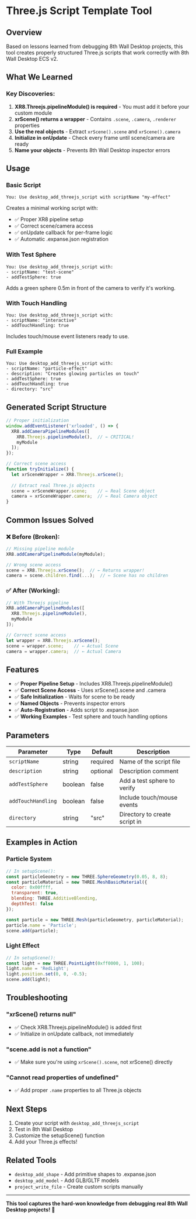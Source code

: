 # Three.js Script Template Tool

## Overview

Based on lessons learned from debugging 8th Wall Desktop projects, this tool creates properly structured Three.js scripts that work correctly with 8th Wall Desktop ECS v2.

## What We Learned

### Key Discoveries:
1. **XR8.Threejs.pipelineModule() is required** - You must add it before your custom module
2. **xrScene() returns a wrapper** - Contains `.scene`, `.camera`, `.renderer` properties
3. **Use the real objects** - Extract `xrScene().scene` and `xrScene().camera`
4. **Initialize in onUpdate** - Check every frame until scene/camera are ready
5. **Name your objects** - Prevents 8th Wall Desktop inspector errors

## Usage

### Basic Script

```
You: Use desktop_add_threejs_script with scriptName "my-effect"
```

Creates a minimal working script with:
- ✅ Proper XR8 pipeline setup
- ✅ Correct scene/camera access
- ✅ onUpdate callback for per-frame logic
- ✅ Automatic .expanse.json registration

### With Test Sphere

```
You: Use desktop_add_threejs_script with:
- scriptName: "test-scene"
- addTestSphere: true
```

Adds a green sphere 0.5m in front of the camera to verify it's working.

### With Touch Handling

```
You: Use desktop_add_threejs_script with:
- scriptName: "interactive"
- addTouchHandling: true
```

Includes touch/mouse event listeners ready to use.

### Full Example

```
You: Use desktop_add_threejs_script with:
- scriptName: "particle-effect"
- description: "Creates glowing particles on touch"
- addTestSphere: true
- addTouchHandling: true
- directory: "src"
```

## Generated Script Structure

```javascript
// Proper initialization
window.addEventListener('xrloaded', () => {
  XR8.addCameraPipelineModules([
    XR8.Threejs.pipelineModule(),  // ← CRITICAL!
    myModule
  ]);
});

// Correct scene access
function tryInitialize() {
  let xrSceneWrapper = XR8.Threejs.xrScene();
  
  // Extract real Three.js objects
  scene = xrSceneWrapper.scene;    // ← Real Scene object
  camera = xrSceneWrapper.camera;  // ← Real Camera object
}
```

## Common Issues Solved

### ❌ Before (Broken):
```javascript
// Missing pipeline module
XR8.addCameraPipelineModule(myModule);

// Wrong scene access
scene = XR8.Threejs.xrScene();  // ← Returns wrapper!
camera = scene.children.find(...);  // ← Scene has no children
```

### ✅ After (Working):
```javascript
// With Threejs pipeline
XR8.addCameraPipelineModules([
  XR8.Threejs.pipelineModule(),
  myModule
]);

// Correct scene access
let wrapper = XR8.Threejs.xrScene();
scene = wrapper.scene;    // ← Actual Scene
camera = wrapper.camera;  // ← Actual Camera
```

## Features

- ✅ **Proper Pipeline Setup** - Includes XR8.Threejs.pipelineModule()
- ✅ **Correct Scene Access** - Uses xrScene().scene and .camera
- ✅ **Safe Initialization** - Waits for scene to be ready
- ✅ **Named Objects** - Prevents inspector errors
- ✅ **Auto-Registration** - Adds script to .expanse.json
- ✅ **Working Examples** - Test sphere and touch handling options

## Parameters

| Parameter | Type | Default | Description |
|-----------|------|---------|-------------|
| `scriptName` | string | required | Name of the script file |
| `description` | string | optional | Description comment |
| `addTestSphere` | boolean | false | Add a test sphere to verify |
| `addTouchHandling` | boolean | false | Include touch/mouse events |
| `directory` | string | "src" | Directory to create script in |

## Examples in Action

### Particle System
```javascript
// In setupScene():
const particleGeometry = new THREE.SphereGeometry(0.05, 8, 8);
const particleMaterial = new THREE.MeshBasicMaterial({
  color: 0x00ffff,
  transparent: true,
  blending: THREE.AdditiveBlending,
  depthTest: false
});

const particle = new THREE.Mesh(particleGeometry, particleMaterial);
particle.name = 'Particle';
scene.add(particle);
```

### Light Effect
```javascript
// In setupScene():
const light = new THREE.PointLight(0xff0000, 1, 100);
light.name = 'RedLight';
light.position.set(0, 0, -0.5);
scene.add(light);
```

## Troubleshooting

### "xrScene() returns null"
- ✅ Check XR8.Threejs.pipelineModule() is added first
- ✅ Initialize in onUpdate callback, not immediately

### "scene.add is not a function"
- ✅ Make sure you're using `xrScene().scene`, not xrScene() directly

### "Cannot read properties of undefined"
- ✅ Add proper `.name` properties to all Three.js objects

## Next Steps

1. Create your script with `desktop_add_threejs_script`
2. Test in 8th Wall Desktop
3. Customize the setupScene() function
4. Add your Three.js effects!

## Related Tools

- `desktop_add_shape` - Add primitive shapes to .expanse.json
- `desktop_add_model` - Add GLB/GLTF models
- `project_write_file` - Create custom scripts manually

---

**This tool captures the hard-won knowledge from debugging real 8th Wall Desktop projects!** 🎉


